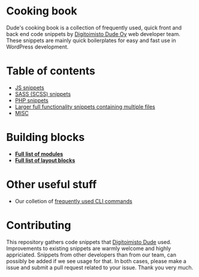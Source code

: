 # Cooking book

Dude's cooking book is a collection of frequently used, quick front and back end code snippets by [Digitoimisto Dude Oy](https://www.dude.fi) web developer team. These snippets are mainly quick boilerplates for easy and fast use in WordPress development.

# Table of contents

- [JS snippets](js)
- [SASS (SCSS) snippets](sass)
- [PHP snippets](php)
- [Larger full functionality snippets containing multiple files](mixed)
- [MISC](misc)

# Building blocks

- **[Full list of modules](List%20of%20modules.md)**
- **[Full list of layout blocks](List%20of%20blocks.md)**

# Other useful stuff
- Our colletion of [frequently used CLI commands](https://github.com/digitoimistodude/frequently-used-commands)

# Contributing

This repository gathers code snippets that [Digitoimisto Dude](https://www.dude.fi) used. Improvements to existing snippets are warmly welcome and highly appriciated. Snippets from other developers than from our team, can possibly be added if we see usage for that. In both cases, please make a issue and submit a pull request related to your issue. Thank you very much.
